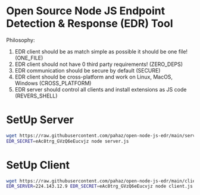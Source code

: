 # Open Source Node JS Endpoint Detection & Response (EDR) Tool #

Philosophy:
 1) EDR client should be as match simple as possible it should be one file! (ONE_FILE)
 2) EDR client should not have 0 third party requirements! (ZERO_DEPS)
 3) EDR communication should be secure by default (SECURE)
 4) EDR client should be cross-platform and work on Linux, MacOS, Windows (CROSS_PLATFORM)
 5) EDR server should control all clients and install extensions as JS code (REVERS_SHELL)

# SetUp Server #

```bash
wget https://raw.githubusercontent.com/pahaz/open-node-js-edr/main/server.js
EDR_SECRET=eAc8trg_GVzQ6eEucvjz node server.js
```

# SetUp Client #

```bash
wget https://raw.githubusercontent.com/pahaz/open-node-js-edr/main/client.js
EDR_SERVER=224.143.12.9 EDR_SECRET=eAc8trg_GVzQ6eEucvjz node client.js
```
